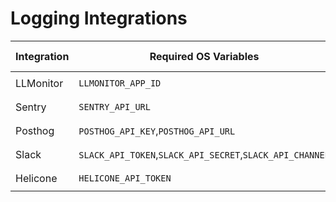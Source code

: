 # Logging Integrations

| Integration | Required OS Variables                                    | How to Use with callbacks                |
| ----------- | -------------------------------------------------------- | ---------------------------------------- |
| LLMonitor   | `LLMONITOR_APP_ID`                                       | `litellm.success_callback=["llmonitor"]` |
| Sentry      | `SENTRY_API_URL`                                         | `litellm.success_callback=["sentry"]`    |
| Posthog     | `POSTHOG_API_KEY`,`POSTHOG_API_URL`                      | `litellm.success_callback=["posthog"]`   |
| Slack       | `SLACK_API_TOKEN`,`SLACK_API_SECRET`,`SLACK_API_CHANNEL` | `litellm.success_callback=["slack"]`     |
| Helicone    | `HELICONE_API_TOKEN`                                     | `litellm.success_callback=["helicone"]`  |
